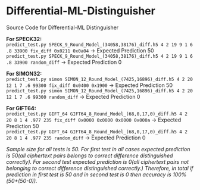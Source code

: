 # Differential-ML-Distinguisher
Source Code for Differential-ML Distinguisher

**For SPECK32:**\
```predict_test.py SPECK_9_Round_Model_(34058,38176)_diff.h5 4 2 19 9 1 6 .8 33900 fix_diff 0x0211 0x0a04``` &#8594; Expected Prediction 50\
```predict_test.py SPECK_9_Round_Model_(34058,38176)_diff.h5 4 2 19 9 1 6 .8 33900 random_diff``` &#8594; Expected Prediction 0


**For SIMON32:**\
```predict_test.py simon SIMON_12_Round_Model_(7425,16896)_diff.h5 4 2 20 12 1 7 .6 99300 fix_diff 0x0400 0x1900``` &#8594; Expected Prediction 50\
```predict_test.py simon SIMON_12_Round_Model_(7425,16896)_diff.h5 4 2 20 12 1 7 .6 99300 random_diff``` &#8594; Expected Prediction 0


**For GIFT64:**\
```predict_test.py GIFT_64 GIFT64_8_Round_Model_(68,0,17,0)_diff.h5 4 2 20 8 1 4 .977 235 fix_diff 0x0000 0x0000 0x0000 0x000a``` &#8594; Expected Prediction 50\
```predict_test.py GIFT_64 GIFT64_8_Round_Model_(68,0,17,0)_diff.h5 4 2 20 8 1 4 .977 235 random_diff``` &#8594; Expected Prediction 0

*Sample size for all tests is 50. For first test in all cases expected prediction is 50(all ciphertext pairs belongs to correct difference distinguished correctly). For second test expected prediction is 0(all ciphertext pairs not belonging to correct difference distinguished correctly.) Therefore, in total if prediction in first test is 50 and in second test is 0 then accuracy is 100%(50+(50-0)).*
